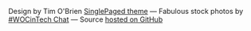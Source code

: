 

Design by Tim O'Brien [SinglePaged theme](https://github.com/t413/SinglePaged)
&mdash;
Fabulous stock photos by [#WOCinTech Chat](wocintechchat.com)
&mdash;
Source [hosted on GitHub](https://github.com/wealljs/wealljs.github.io)
